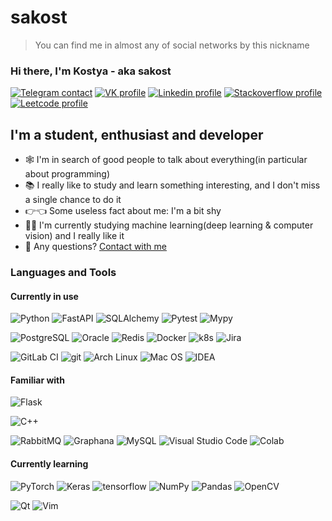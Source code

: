 # sakost
> You can find me in almost any of social networks by this nickname

### Hi there, I'm Kostya - aka sakost

[![Telegram contact][telegram_badge]][telegram_link]
[![VK profile][vk_badge]][vk_link]
[![Linkedin profile][linkedin_badge]][linkedin_link]
[![Stackoverflow profile][stackoverflow_badge]][stackoverflow_link]
[![Leetcode profile][leetcode_badge]][leetcode_link]

[comment]: <> ([![Codeforces profile][codeforces_badge]][codeforces_link])

## I'm a student, enthusiast and developer

- 🕸 I'm in search of good people to talk about everything(in particular about programming)
- 📚 I really like to study and learn something interesting, and I don't miss a single chance to do it
- 👉👈 Some useless fact about me: I'm a bit shy
- 🙇‍♂️ I'm currently studying machine learning(deep learning & computer vision) and I really like it
- 🤔 Any questions? [Contact with me](#hi-there-im-kostya---aka-sakost)


### Languages and Tools
#### Currently in use
![Python](https://img.shields.io/badge/Python-3776AB?style=for-the-badge&logo=python&logoColor=white)
![FastAPI](https://img.shields.io/badge/fastapi-109989?style=for-the-badge&logo=FASTAPI&logoColor=white)
![SQLAlchemy](https://img.shields.io/badge/sqlalchemy-000000?style=for-the-badge&logo=SQLAlchemy&logoColor=white)
![Pytest](https://img.shields.io/badge/pytest-blue?style=for-the-badge&logo=pytest&logoColor=white)
![Mypy](https://img.shields.io/badge/mypy-green?style=for-the-badge)

![PostgreSQL](https://img.shields.io/badge/PostgreSQL-316192?style=for-the-badge&logo=postgresql&logoColor=white)
![Oracle](https://img.shields.io/badge/oracle-%23F00000.svg?style=for-the-badge&logo=oracle&logoColor=white)
![Redis](https://img.shields.io/badge/redis-%23DD0031.svg?&style=for-the-badge&logo=redis&logoColor=white)
![Docker](https://img.shields.io/badge/Docker-2CA5E0?style=for-the-badge&logo=docker&logoColor=white)
![k8s](https://img.shields.io/badge/kubernetes-326ce5.svg?&style=for-the-badge&logo=kubernetes&logoColor=white)
![Jira](https://img.shields.io/badge/Jira-0052CC?style=for-the-badge&logo=Jira&logoColor=whit)

![GitLab CI](https://img.shields.io/badge/GitLabCI-%23181717.svg?style=for-the-badge&logo=gitlab&logoColor=white)
![git](https://img.shields.io/badge/Git-F05032?style=for-the-badge&logo=git&logoColor=white)
![Arch Linux](https://img.shields.io/badge/Arch_Linux-1793D1?style=for-the-badge&logo=arch-linux&logoColor=white)
![Mac OS](https://img.shields.io/badge/mac%20os-000000?style=for-the-badge&logo=apple&logoColor=white)
![IDEA](https://img.shields.io/badge/IntelliJIDEA-000000.svg?style=for-the-badge&logo=intellij-idea&logoColor=white)

#### Familiar with
![Flask](https://img.shields.io/badge/flask-%23000.svg?style=for-the-badge&logo=flask&logoColor=white)

![C++](https://img.shields.io/badge/C%2B%2B-00599C?style=for-the-badge&logo=c%2B%2B&logoColor=white)

![RabbitMQ](https://img.shields.io/badge/rabbitmq-%23FF6600.svg?&style=for-the-badge&logo=rabbitmq&logoColor=white)
![Graphana](https://img.shields.io/badge/Grafana-F2F4F9?style=for-the-badge&logo=grafana&logoColor=orange&labelColor=F2F4F9)
![MySQL](https://img.shields.io/badge/MySQL-00000F?style=for-the-badge&logo=mysql&logoColor=white)
![Visual Studio Code](https://img.shields.io/badge/Visual_Studio_Code-0078D4?style=for-the-badge&logo=visual%20studio%20code&logoColor=white)
![Colab](https://img.shields.io/badge/Colab-F9AB00?style=for-the-badge&logo=googlecolab&color=525252)

#### Currently learning
![PyTorch](https://img.shields.io/badge/PyTorch-EE4C2C?style=for-the-badge&logo=PyTorch&logoColor=white)
![Keras](https://img.shields.io/badge/Keras-D00000?style=for-the-badge&logo=Keras&logoColor=white)
![tensorflow](https://img.shields.io/badge/TensorFlow-FF6F00?style=for-the-badge&logo=tensorflow&logoColor=white)
![NumPy](https://img.shields.io/badge/Numpy-777BB4?style=for-the-badge&logo=numpy&logoColor=white)
![Pandas](https://img.shields.io/badge/Pandas-2C2D72?style=for-the-badge&logo=pandas&logoColor=white)
![OpenCV](https://img.shields.io/badge/OpenCV-27338e?style=for-the-badge&logo=OpenCV&logoColor=white)

![Qt](https://img.shields.io/badge/Qt-41CD52?style=for-the-badge&logo=qt&logoColor=white)
![Vim](https://img.shields.io/badge/VIM-%2311AB00.svg?&style=for-the-badge&logo=vim&logoColor=white)

[telegram_link]: https://t.me/sakost
[telegram_badge]: https://img.shields.io/badge/Telegram-2CA5E0?style=for-the-badge&logo=telegram&logoColor=white "Telegram contact"

[vk_link]: https://vk.com/sakost
[vk_badge]: https://img.shields.io/badge/вконтакте-%232E87FB.svg?&style=for-the-badge&logo=vk&logoColor=white

[linkedin_link]: https://linkedin.com/in/sakost
[linkedin_badge]: https://img.shields.io/badge/LinkedIn-0077B5?style=for-the-badge&logo=linkedin&logoColor=white "Linkedin profile"

[stackoverflow_link]: https://stackoverflow.com/users/8506506/mr-morgan
[stackoverflow_badge]: https://img.shields.io/badge/Stack_Overflow-FE7A16?style=for-the-badge&logo=stack-overflow&logoColor=white "Stackoverflow profile"

[leetcode_link]: https://leetcode.com/sakost
[leetcode_badge]: https://img.shields.io/badge/LeetCode-FFA116?style=for-the-badge&logo=LeetCode&logoColor=black "Leetcode profile"

[comment]: <> ([codeforces_link]: https://codeforces.com/sakost)

[comment]: <> ([codeforces_badge]: https://img.shields.io/badge/CodeForces?style=for-the-badge&logo=CodeForces "Codeforces profile")
